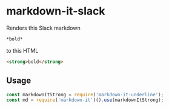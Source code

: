 # markdown-it-slack
Renders this Slack markdown

```md
*bold*
```

to this HTML

```HTML
<strong>bold</strong>
```
## Usage

```js
const markdownItStrong = require('markdown-it-underline');
const md = require('markdown-it')().use(markdownItStrong);
```